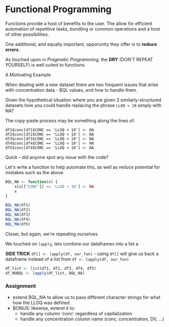 
# Functional Programming

Functions provide a host of benefits to the user. The allow for efficient automation of repetitive tasks, bundling or common operations and a host of other possibilities.

One additional, and equally important, opporunity they offer is to **reduce errors**.

As touched upon in *Pragmatic Programming*, the **DRY** (DON'T REPEAT YOURSELF) is well suited to functions.

A Motivating Example

When dealing with a new dataset there are two frequent issues that arise with concentration data - BQL values, and how to handle them.

Given the hypothetical situation where you are given 3 similarly-structured datasets how you could handle replacing the phrase `LLOQ < 10` simply with NA?

The copy-paste process may be something along the lines of:

```
df1$conc[df1$CONC == 'LLOQ < 10'] <- NA
df2$conc[df2$CONC == 'LLOQ < 10'] <- NA
df3$conc[df3$CONC == 'LLOQ < 10'] <- NA
df4$conc[df4$CONC == 'LLOQ < 10'] <- NA
df5$conc[df4$CONC == 'LLOQ < 10'] <- NA
```

Quick - did anyone spot any issue with the code?

Let's write a function to help automate this, as well as reduce potential for mistakes such as the above



```r
BQL_NA <- function(x) {
    x[x[["CONC"]] == 'LLOQ < 10'] <- NA
    x
}

BQL_NA(df1)
BQL_NA(df2)
BQL_NA(df3)
BQL_NA(df4)
BQL_MA(df5)
```

Closer, but again, we're repeating ourselves.

We touched on `lapply`, lets combine our dataframes into a list a 

**SIDE TRICK** `df[] <- lapply(df, our_fun)` - using `df[]` will give us back a dataframe instead of a list from `df <- lapply(df, our_fun)`


```r
df_list <- list(df1, df2, df3, df4, df5)
df_NOBQL <- lapply(df_list, BQL_NA)
```

### Assignment

- extend BQL_NA to allow us to pass different character strings for what how the LLOQ was defined
- BONUS: likewise, extend it to:   
    - handle any column 'conc' regardless of capitalization
    - handle any concentration column name (conc, concentration, DV, ...)

